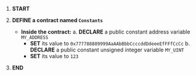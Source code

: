 1. **START**

2. **DEFINE a contract named `Constants`**

   - **Inside the contract:**
     a. **DECLARE** a public constant address variable `MY_ADDRESS`
     - **SET** its value to `0x777788889999AaAAbBbbCcccddDdeeeEfFFfCcCc`
       b. **DECLARE** a public constant unsigned integer variable `MY_UINT`
     - **SET** its value to `123`

3. **END**
